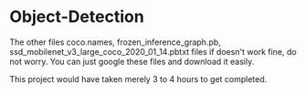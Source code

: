 # Object-Detection

The other files coco.names, frozen_inference_graph.pb, ssd_mobilenet_v3_large_coco_2020_01_14.pbtxt files if doesn't work fine, do not worry. You can just google these files and download it easily.

This project would have taken merely 3 to 4 hours to get completed.
